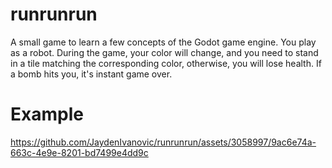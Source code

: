 # runrunrun

A small game to learn a few concepts of the Godot game engine.
You play as a robot.
During the game, your color will change, and you need to stand in a tile matching the corresponding color, otherwise, you will lose health.
If a bomb hits you, it's instant game over.

# Example

https://github.com/JaydenIvanovic/runrunrun/assets/3058997/9ac6e74a-663c-4e9e-8201-bd7499e4dd9c

